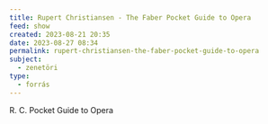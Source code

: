 ```yaml
---
title: Rupert Christiansen - The Faber Pocket Guide to Opera
feed: show
created: 2023-08-21 20:35
date: 2023-08-27 08:34
permalink: rupert-christiansen-the-faber-pocket-guide-to-opera
subject:
  - zenetöri
type:
  - forrás
---
```


R. C. Pocket Guide to Opera